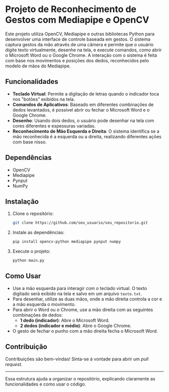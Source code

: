 
# Projeto de Reconhecimento de Gestos com Mediapipe e OpenCV

Este projeto utiliza OpenCV, Mediapipe e outras bibliotecas Python para desenvolver uma interface de controle baseada em gestos. O sistema captura gestos da mão através de uma câmera e permite que o usuário digite texto virtualmente, desenhe na tela, e execute comandos, como abrir o Microsoft Word ou o Google Chrome. A interação com o sistema é feita com base nos movimentos e posições dos dedos, reconhecidos pelo modelo de mãos do Mediapipe.

## Funcionalidades

- **Teclado Virtual**: Permite a digitação de letras quando o indicador toca nos "botões" exibidos na tela.
- **Comandos de Aplicativos**: Baseado em diferentes combinações de dedos levantados, é possível abrir ou fechar o Microsoft Word e o Google Chrome.
- **Desenho**: Usando dois dedos, o usuário pode desenhar na tela com cores diferentes e espessuras variadas.
- **Reconhecimento de Mão Esquerda e Direita**: O sistema identifica se a mão reconhecida é a esquerda ou a direita, realizando diferentes ações com base nisso.

## Dependências

- OpenCV
- Mediapipe
- Pynput
- NumPy

## Instalação

1. Clone o repositório:
   ```bash
   git clone https://github.com/seu_usuario/seu_repositorio.git
   ```
2. Instale as dependências:
   ```bash
   pip install opencv-python mediapipe pynput numpy
   ```
3. Execute o projeto:
   ```bash
   python main.py
   ```

## Como Usar

- Use a mão esquerda para interagir com o teclado virtual. O texto digitado será exibido na tela e salvo em um arquivo `texto.txt`.
- Para desenhar, utilize as duas mãos, onde a mão direita controla a cor e a mão esquerda o movimento.
- Para abrir o Word ou o Chrome, use a mão direita com as seguintes combinações de dedos:
  - **1 dedo (indicador)**: Abre o Microsoft Word.
  - **2 dedos (indicador e médio)**: Abre o Google Chrome.
- O gesto de fechar o punho com a mão direita fecha o Microsoft Word.

## Contribuição

Contribuições são bem-vindas! Sinta-se à vontade para abrir um _pull request_.

---

Essa estrutura ajuda a organizar o repositório, explicando claramente as funcionalidades e como usar o código.
